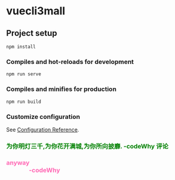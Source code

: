 # vuecli3mall

## Project setup
```
npm install
```

### Compiles and hot-reloads for development
```
npm run serve
```

### Compiles and minifies for production
```
npm run build
```

### Customize configuration
See [Configuration Reference](https://cli.vuejs.org/config/).

### <font color="green">为你明灯三千,为你花开满城,为你所向披靡.  -codeWhy  评论<font>
### <font color="hotpink">anyway  <br> &emsp; &emsp; &emsp; -codeWhy <font>
